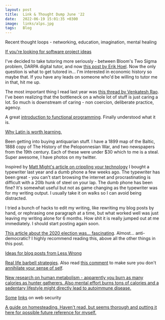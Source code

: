 ```yaml
---
layout: post
title:  Link & Thought Dump June '22
date:   2022-06-19 15:01:35 +0300
image:  links/alps.jpg
tags:   Blog
---
```


Recent thought loops - networking, education, imagination, mental healing

[If you're looking for software project ideas](https://jvns.ca/blog/2022/03/08/tiny-programs/)

I've decided to take tutoring more seriously - between Bloom's Two Sigma problem, DARPA digital tutor, and now [this post by Erik Hoel](https://erikhoel.substack.com/p/why-we-stopped-making-einsteins
). Now the only question is what to get tutored in... I'm interested in economic history so maybe that. If you have any leads on someone who'd be willing to tutor me in that, hit me up.

The most important thing I read last year was [this thread by Venkatesh Rao](https://twitter.com/vgr/status/1279532354499821568). I've been realizing that the bottleneck on a whole lot of stuff is just caring a lot. So much is downstream of caring - non coercion, deliberate practice, agency.

A great [introduction to functional programming](https://www.defmacro.org/2006/06/19/fp.html). Finally understood what it is.

[Why Latin is worth learning.](https://www.youtube.com/watch?v=4d-YsD8zN88)

Been getting into buying antiquarian stuff. I have a 1899 map of the Baltic, 1888 copy of The History of the Peloponnesian War, and two newspapers from the 19th century. Each of these were under $30 which to me is a steal. Super awesome, I have photos on my twitter.<br>

Inspired by [Matt Might's article on crippling your technology](https://matt.might.net/articles/cripple-your-technology/) I bought a typewriter last year and a dumb phone a few weeks ago. The typewriter has been great - you can't start browsing the internet and procrastinating is difficult with a 20lb hunk of steel on your lap. The dumb phone has been fine? It's somewhat useful but not as game changing as the typewriter was for my writing output. I usually take it on walks so I can avoid being distracted. 

I tried a bunch of hacks to edit my writing, like rewriting my blog posts by hand, or rephrasing one paragraph at a time, but what worked well was just leaving my writing alone for 6 months. How shit it is really jumped out at me immediately. I should start posting again soon.

[This article about the 2020 election was... fascinating](https://time.com/5936036/secret-2020-election-campaign/). Almost... anti-democratic? I highly recommend reading this, above all the other things in this post.

[Ideas for blog posts from Less Wrong](https://www.lesswrong.com/posts/hENryJom5aeyzRNtR/what-would-you-like-to-see-posts-about)

[Real life barbell strategies](https://www.dwarkeshpatel.com/p/barbell-strategies). Also read [this comment](https://www.reddit.com/r/slatestarcodex/comments/tg15x1/barbell_strategies_for_life_on_taking_advantage/i105w6k/) to make sure you don't [annihilate your sense of self](https://www.vice.com/en/article/vbaedd/meditation-is-a-powerful-mental-tool-and-for-some-it-goes-terribly-wrong).

[New research on human metabolism - apparently you burn as many calories as hunter gatherers. Also mental effort burns tons of calories and a sedentary lifestyle might directly lead to autoimmune disease.](https://www.science.org/content/article/scientist-busts-myths-about-how-humans-burn-calories-and-why)

[Some](https://security-list.js.org/#/) [links](https://www.goldfiglabs.com/guide/personal-infosec-security-checklist/) on web security

[A guide on homesteading. Haven't read, but seems thorough and putting it here for possible future reference for myself.](https://www.kickstarter.com/projects/tjic/escape-the-city-a-how-to-homesteading-guide)

